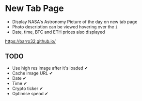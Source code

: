 # New Tab Page

- Display NASA's Astronomy Picture of the day on new tab page
- Photo description can be viewed hovering over the `i`
- Date, time, BTC and ETH prices also displayed

https://barro32.github.io/

## TODO
- Use high res image after it's loaded ✔
- Cache image URL ✔
- Date ✔
- Time ✔
- Crypto ticker ✔
- Optimise spead ✔
